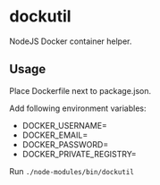 # dockutil

NodeJS Docker container helper.

## Usage

Place Dockerfile next to package.json.

Add following environment variables:

- DOCKER_USERNAME=
- DOCKER_EMAIL=
- DOCKER_PASSWORD=
- DOCKER_PRIVATE_REGISTRY=

Run `./node-modules/bin/dockutil`